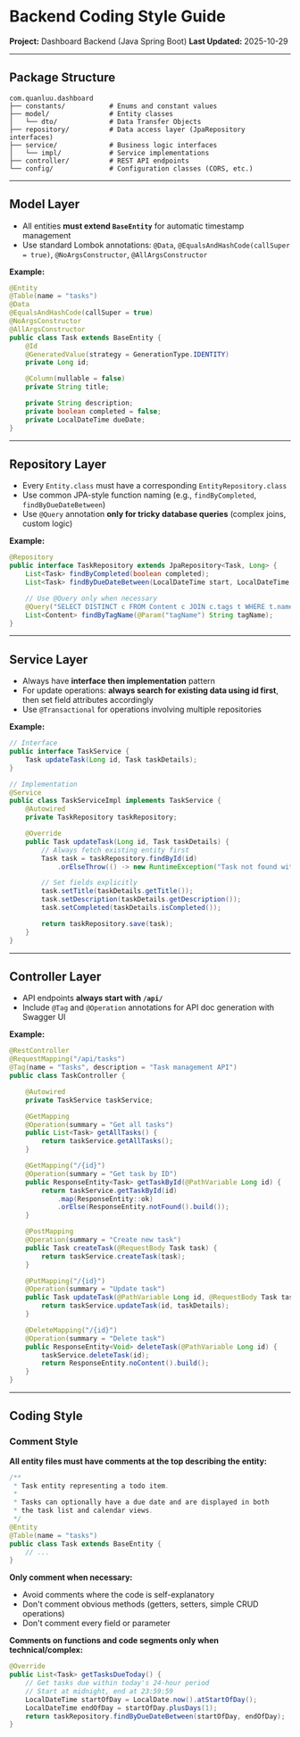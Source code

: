 # Backend Coding Style Guide

**Project:** Dashboard Backend (Java Spring Boot)
**Last Updated:** 2025-10-29

---

## Package Structure

```
com.quanluu.dashboard
├── constants/           # Enums and constant values
├── model/               # Entity classes
│   └── dto/             # Data Transfer Objects
├── repository/          # Data access layer (JpaRepository interfaces)
├── service/             # Business logic interfaces
│   └── impl/            # Service implementations
├── controller/          # REST API endpoints
└── config/              # Configuration classes (CORS, etc.)
```

---

## Model Layer

- All entities **must extend `BaseEntity`** for automatic timestamp management
- Use standard Lombok annotations: `@Data`, `@EqualsAndHashCode(callSuper = true)`, `@NoArgsConstructor`, `@AllArgsConstructor`

**Example:**
```java
@Entity
@Table(name = "tasks")
@Data
@EqualsAndHashCode(callSuper = true)
@NoArgsConstructor
@AllArgsConstructor
public class Task extends BaseEntity {
    @Id
    @GeneratedValue(strategy = GenerationType.IDENTITY)
    private Long id;

    @Column(nullable = false)
    private String title;

    private String description;
    private boolean completed = false;
    private LocalDateTime dueDate;
}
```

---

## Repository Layer

- Every `Entity.class` must have a corresponding `EntityRepository.class`
- Use common JPA-style function naming (e.g., `findByCompleted`, `findByDueDateBetween`)
- Use `@Query` annotation **only for tricky database queries** (complex joins, custom logic)

**Example:**
```java
@Repository
public interface TaskRepository extends JpaRepository<Task, Long> {
    List<Task> findByCompleted(boolean completed);
    List<Task> findByDueDateBetween(LocalDateTime start, LocalDateTime end);

    // Use @Query only when necessary
    @Query("SELECT DISTINCT c FROM Content c JOIN c.tags t WHERE t.name = :tagName")
    List<Content> findByTagName(@Param("tagName") String tagName);
}
```

---

## Service Layer

- Always have **interface then implementation** pattern
- For update operations: **always search for existing data using id first**, then set field attributes accordingly
- Use `@Transactional` for operations involving multiple repositories

**Example:**
```java
// Interface
public interface TaskService {
    Task updateTask(Long id, Task taskDetails);
}

// Implementation
@Service
public class TaskServiceImpl implements TaskService {
    @Autowired
    private TaskRepository taskRepository;

    @Override
    public Task updateTask(Long id, Task taskDetails) {
        // Always fetch existing entity first
        Task task = taskRepository.findById(id)
            .orElseThrow(() -> new RuntimeException("Task not found with id: " + id));

        // Set fields explicitly
        task.setTitle(taskDetails.getTitle());
        task.setDescription(taskDetails.getDescription());
        task.setCompleted(taskDetails.isCompleted());

        return taskRepository.save(task);
    }
}
```

---

## Controller Layer

- API endpoints **always start with `/api/`**
- Include `@Tag` and `@Operation` annotations for API doc generation with Swagger UI

**Example:**
```java
@RestController
@RequestMapping("/api/tasks")
@Tag(name = "Tasks", description = "Task management API")
public class TaskController {

    @Autowired
    private TaskService taskService;

    @GetMapping
    @Operation(summary = "Get all tasks")
    public List<Task> getAllTasks() {
        return taskService.getAllTasks();
    }

    @GetMapping("/{id}")
    @Operation(summary = "Get task by ID")
    public ResponseEntity<Task> getTaskById(@PathVariable Long id) {
        return taskService.getTaskById(id)
            .map(ResponseEntity::ok)
            .orElse(ResponseEntity.notFound().build());
    }

    @PostMapping
    @Operation(summary = "Create new task")
    public Task createTask(@RequestBody Task task) {
        return taskService.createTask(task);
    }

    @PutMapping("/{id}")
    @Operation(summary = "Update task")
    public Task updateTask(@PathVariable Long id, @RequestBody Task taskDetails) {
        return taskService.updateTask(id, taskDetails);
    }

    @DeleteMapping("/{id}")
    @Operation(summary = "Delete task")
    public ResponseEntity<Void> deleteTask(@PathVariable Long id) {
        taskService.deleteTask(id);
        return ResponseEntity.noContent().build();
    }
}
```

---

## Coding Style

### Comment Style

**All entity files must have comments at the top describing the entity:**
```java
/**
 * Task entity representing a todo item.
 *
 * Tasks can optionally have a due date and are displayed in both
 * the task list and calendar views.
 */
@Entity
@Table(name = "tasks")
public class Task extends BaseEntity {
    // ...
}
```

**Only comment when necessary:**
- Avoid comments where the code is self-explanatory
- Don't comment obvious methods (getters, setters, simple CRUD operations)
- Don't comment every field or parameter

**Comments on functions and code segments only when technical/complex:**
```java
@Override
public List<Task> getTasksDueToday() {
    // Get tasks due within today's 24-hour period
    // Start at midnight, end at 23:59:59
    LocalDateTime startOfDay = LocalDate.now().atStartOfDay();
    LocalDateTime endOfDay = startOfDay.plusDays(1);
    return taskRepository.findByDueDateBetween(startOfDay, endOfDay);
}
```
